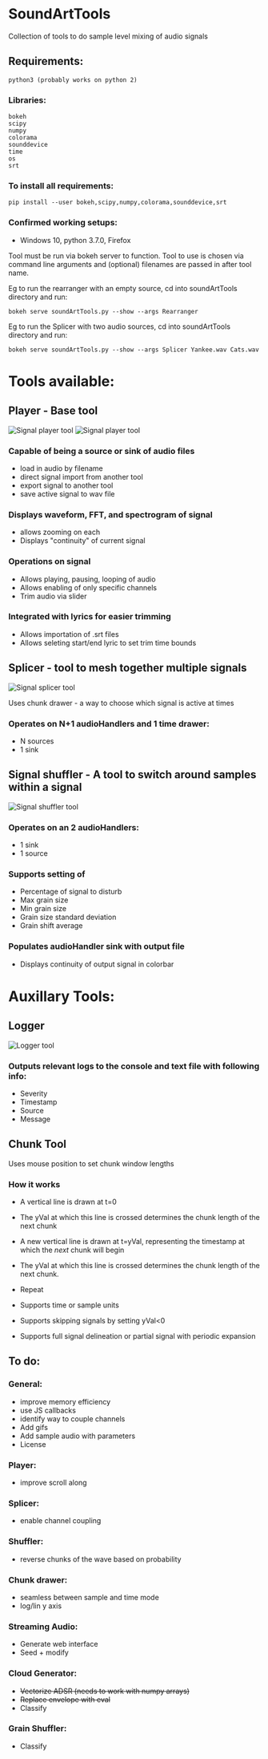 # SoundArtTools

Collection of tools to do sample level mixing of audio signals

## Requirements:
	python3 (probably works on python 2)

### Libraries:
	bokeh
	scipy
	numpy
	colorama
	sounddevice
	time
	os
	srt

### To install all requirements:
	pip install --user bokeh,scipy,numpy,colorama,sounddevice,srt

### Confirmed working setups:
* Windows 10, python 3.7.0, Firefox

Tool must be run via bokeh server to function.  Tool to use is chosen via command line arguments and (optional) filenames are passed in after tool name.

Eg to run the rearranger with an empty source, cd into soundArtTools directory and run:

	bokeh serve soundArtTools.py --show --args Rearranger

Eg to run the Splicer with two audio sources, cd into soundArtTools directory and run:

	bokeh serve soundArtTools.py --show --args Splicer Yankee.wav Cats.wav


# Tools available:

## Player - Base tool 
![Signal player tool](/images/signalHandler.PNG?raw=true "Signal handler waveform view")
![Signal player tool](/images/signalHandlerSpectrogram.PNG?raw=true "Signal handler spectrogram view")

### Capable of being a source or sink of audio files
* load in audio by filename
* direct signal import from another tool
* export signal to another tool
* save active signal to wav file

### Displays waveform, FFT, and spectrogram of signal
* allows zooming on each
* Displays "continuity" of current signal

### Operations on signal
* Allows playing, pausing, looping of audio
* Allows enabling of only specific channels
* Trim audio via slider

### Integrated with lyrics for easier trimming
* Allows importation of .srt files
* Allows seleting start/end lyric to set trim time bounds

## Splicer - tool to mesh together multiple signals
![Signal splicer tool](/images/multiSignalSplicer.PNG?raw=true "Signal splicer view")

Uses chunk drawer - a way to choose which signal is active at times

### Operates on N+1 audioHandlers and 1 time drawer:
* N sources
* 1 sink

## Signal shuffler - A tool to switch around samples within a signal
![Signal shuffler tool](/images/rearranger.PNG?raw=true "Signal rearranger")

### Operates on an 2 audioHandlers:
* 1 sink
* 1 source

### Supports setting of
* Percentage of signal to disturb
* Max grain size
* Min grain size
* Grain size standard deviation
* Grain shift average

### Populates audioHandler sink with output file
* Displays continuity of output signal in colorbar


# Auxillary Tools:

## Logger
![Logger tool](/images/logger.PNG?raw=true "Logger")
### Outputs relevant logs to the console and text file with following info:
* Severity
* Timestamp
* Source
* Message

## Chunk Tool

Uses mouse position to set chunk window lengths

### How it works
* A vertical line is drawn at t=0
* The yVal at which this line is crossed determines the chunk length of the next chunk
* A new vertical line is drawn at t=yVal, representing the  timestamp at which the _next_ chunk will begin
* The yVal at which this line is crossed determines the chunk length of the next chunk.
* Repeat

* Supports time or sample units
* Supports skipping signals by setting yVal<0
* Supports full signal delineation or partial signal with periodic expansion


## To do:

### General:
* improve memory efficiency
* use JS callbacks
* identify way to couple channels
* Add gifs
* Add sample audio with parameters
* License

### Player:
* improve scroll along

### Splicer:
* enable channel coupling

### Shuffler:
* reverse chunks of the wave based on probability

### Chunk drawer:
* seamless between sample and time mode
* log/lin y axis

### Streaming Audio:
* Generate web interface
* Seed + modify

### Cloud Generator:
* ~~Vectorize ADSR (needs to work with numpy arrays)~~
* ~~Replace envelope with eval~~
* Classify
  
### Grain Shuffler:
* Classify
